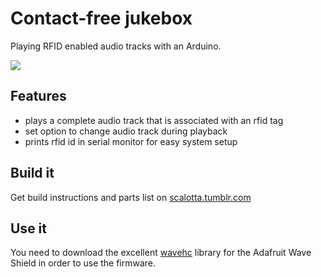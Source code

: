 Contact-free jukebox
====================

Playing RFID enabled audio tracks with an Arduino.

![](https://lh6.googleusercontent.com/-x3MrfymmuZU/T1nAZAkAvNI/AAAAAAAAASA/g8Zz-MDau0c/s540/contact-free-jukebox.jpg)

Features
--------

* plays a complete audio track that is associated with an rfid tag
* set option to change audio track during playback
* prints rfid id in serial monitor for easy system setup

Build it
--------

Get build instructions and parts list on [scalotta.tumblr.com](http://tmblr.co/ZKZ-twHiQ_OK)

Use it
------

You need to download the excellent [wavehc](http://code.google.com/p/wavehc/downloads/list) library for the Adafruit Wave Shield in order to use the firmware.



